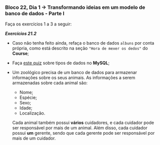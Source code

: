 ### Bloco 22, Dia 1 -> Transformando ideias em um modelo de banco de dados - Parte I

Faça os exercícios 1 a 3 a seguir:


_**Exercícios 21.2**_

 - Caso não tenha feito ainda, refaça o banco de dados `albuns` por conta própria, como está descrito na seção `"Hora de mexer os dedos"` do **Course**;
 - Faça [este quiz](https://forms.gle/wjjZRjo27JXrPL7f6) sobre tipos de dados no **MySQL**;
 - Um zoológico precisa de um banco de dados para armazenar informações sobre os seus animais. As informações a serem armazenadas sobre cada animal são:
     - Nome;
     - Espécie;
     - Sexo;
     - Idade;
     - Localização.
    
    Cada animal também possui **vários** cuidadores, e cada cuidador pode ser responsável por mais de um animal. Além disso, cada cuidador possui **um** gerente, sendo que cada gerente pode ser responsável por mais de um cuidador.
